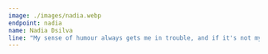 ```yaml
---
image: ./images/nadia.webp
endpoint: nadia
name: Nadia Dsilva
line: "My sense of humour always gets me in trouble, and if it's not my sense of humour then it's my facial expressions."
---
```

